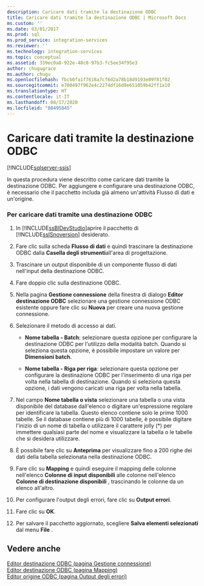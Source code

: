 ```yaml
---
description: Caricare dati tramite la destinazione ODBC
title: Caricare dati tramite la destinazione ODBC | Microsoft Docs
ms.custom: ''
ms.date: 03/01/2017
ms.prod: sql
ms.prod_service: integration-services
ms.reviewer: ''
ms.technology: integration-services
ms.topic: conceptual
ms.assetid: 339ec0a8-922e-48c0-97b3-fc5ee34f95e3
author: chugugrace
ms.author: chugu
ms.openlocfilehash: fbcb0fa1f7618a7cf6d2a78b18d9193e09f81f02
ms.sourcegitcommit: e700497f962e4c2274df16d9e651059b42ff1a10
ms.translationtype: HT
ms.contentlocale: it-IT
ms.lasthandoff: 08/17/2020
ms.locfileid: "88495845"
---
```

# <a name="load-data-by-using-the-odbc-destination"></a>Caricare dati tramite la destinazione ODBC

[!INCLUDE[sqlserver-ssis](../../includes/applies-to-version/sqlserver-ssis.md)]


  In questa procedura viene descritto come caricare dati tramite la destinazione ODBC. Per aggiungere e configurare una destinazione ODBC, è necessario che il pacchetto includa già almeno un'attività Flusso di dati e un'origine.  
  
### <a name="to-load-data-using-an-odbc-destination"></a>Per caricare dati tramite una destinazione ODBC  
  
1.  In [!INCLUDE[ssBIDevStudio](../../includes/ssbidevstudio-md.md)]aprire il pacchetto di [!INCLUDE[ssISnoversion](../../includes/ssisnoversion-md.md)] desiderato.  
  
2.  Fare clic sulla scheda **Flusso di dati** e quindi trascinare la destinazione ODBC dalla **Casella degli strumenti**all'area di progettazione.  
  
3.  Trascinare un output disponibile di un componente flusso di dati nell'input della destinazione ODBC.  
  
4.  Fare doppio clic sulla destinazione ODBC.  
  
5.  Nella pagina **Gestione connessione** della finestra di dialogo **Editor destinazione ODBC** selezionare una gestione connessione ODBC esistente oppure fare clic su **Nuova** per creare una nuova gestione connessione.  
  
6.  Selezionare il metodo di accesso ai dati.  
  
    -   **Nome tabella - Batch**: selezionare questa opzione per configurare la destinazione ODBC per l'utilizzo della modalità batch. Quando si seleziona questa opzione, è possibile impostare un valore per **Dimensioni batch**.  
  
    -   **Nome tabella - Riga per riga**: selezionare questa opzione per configurare la destinazione ODBC per l'inserimento di una riga per volta nella tabella di destinazione. Quando si seleziona questa opzione, i dati vengono caricati una riga per volta nella tabella.  
  
7.  Nel campo **Nome tabella o vista** selezionare una tabella o una vista disponibile del database dall'elenco o digitare un'espressione regolare per identificare la tabella. Questo elenco contiene solo le prime 1000 tabelle. Se il database contiene più di 1000 tabelle, è possibile digitare l'inizio di un nome di tabella o utilizzare il carattere jolly (*) per immettere qualsiasi parte del nome e visualizzare la tabella o le tabelle che si desidera utilizzare.  
  
8.  È possibile fare clic su **Anteprima** per visualizzare fino a 200 righe dei dati della tabella selezionata nella destinazione ODBC.  
  
9. Fare clic su **Mapping** e quindi eseguire il mapping delle colonne nell'elenco **Colonne di input disponibili** alle colonne nell'elenco **Colonne di destinazione disponibili** , trascinando le colonne da un elenco all'altro.  
  
10. Per configurare l'output degli errori, fare clic su **Output errori**.  
  
11. Fare clic su **OK**.  
  
12. Per salvare il pacchetto aggiornato, scegliere **Salva elementi selezionati** dal menu **File** .  
  
## <a name="see-also"></a>Vedere anche  
 [Editor destinazione ODBC &#40;pagina Gestione connessione&#41;](../../integration-services/data-flow/odbc-destination-editor-connection-manager-page.md)   
 [Editor destinazione ODBC &#40;pagina Mapping&#41;](../../integration-services/data-flow/odbc-destination-editor-mappings-page.md)   
 [Editor origine ODBC &#40;pagina Output degli errori&#41;](../../integration-services/data-flow/odbc-source-editor-error-output-page.md)  
  
  
